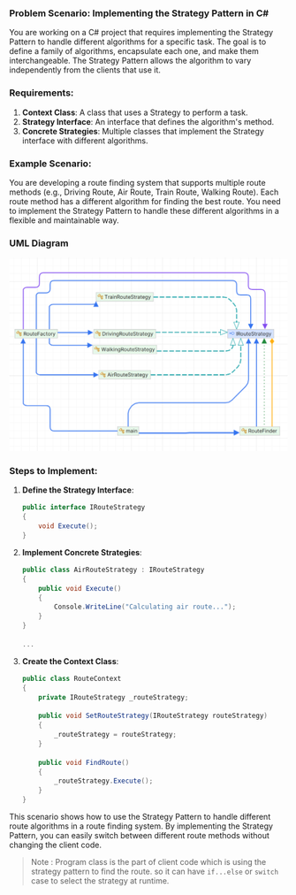 ﻿### Problem Scenario: Implementing the Strategy Pattern in C#

You are working on a C# project that requires implementing the Strategy Pattern to handle different algorithms for a specific task. The goal is to define a family of algorithms, encapsulate each one, and make them interchangeable. The Strategy Pattern allows the algorithm to vary independently from the clients that use it.

### Requirements:
1. **Context Class**: A class that uses a Strategy to perform a task.
2. **Strategy Interface**: An interface that defines the algorithm's method.
3. **Concrete Strategies**: Multiple classes that implement the Strategy interface with different algorithms.

### Example Scenario:
You are developing a route finding system that supports multiple route methods (e.g., Driving Route, Air Route, Train Route, Walking Route). Each route method has a different algorithm for finding the best route. You need to implement the Strategy Pattern to handle these different algorithms in a flexible and maintainable way.

### UML Diagram
![](../diagrams/uml-strategy.png)

### Steps to Implement:

1. **Define the Strategy Interface**:
    ```csharp
    public interface IRouteStrategy
    {
        void Execute();
    }
    ```

2. **Implement Concrete Strategies**:
    ```csharp
    public class AirRouteStrategy : IRouteStrategy
    {
        public void Execute()
        {
            Console.WriteLine("Calculating air route...");
        }
    }

    ...
    ```

3. **Create the Context Class**:
    ```csharp
    public class RouteContext
    {
        private IRouteStrategy _routeStrategy;

        public void SetRouteStrategy(IRouteStrategy routeStrategy)
        {
            _routeStrategy = routeStrategy;
        }

        public void FindRoute()
        {
            _routeStrategy.Execute();
        }
    }
    ```

This scenario shows how to use the Strategy Pattern to handle different route algorithms in a route finding system. By implementing the Strategy Pattern, you can easily switch between different route methods without changing the client code.

> Note : Program class is the part of client code which is using the strategy pattern to find the route. so it can have `if...else` or `switch` case to select the strategy at runtime.